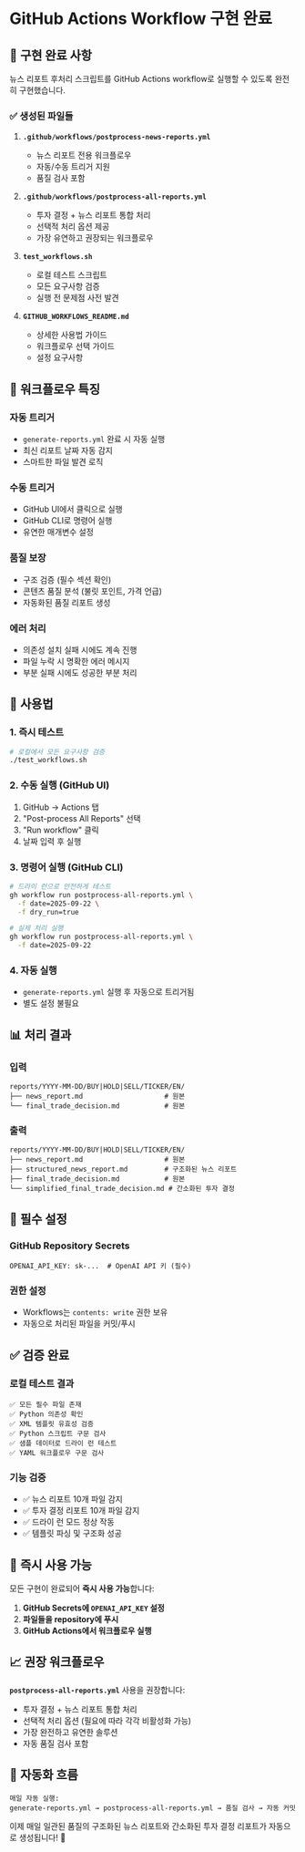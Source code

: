 # GitHub Actions Workflow 구현 완료 

## 🎯 구현 완료 사항

뉴스 리포트 후처리 스크립트를 GitHub Actions workflow로 실행할 수 있도록 완전히 구현했습니다.

### ✅ 생성된 파일들

1. **`.github/workflows/postprocess-news-reports.yml`**
   - 뉴스 리포트 전용 워크플로우
   - 자동/수동 트리거 지원
   - 품질 검사 포함

2. **`.github/workflows/postprocess-all-reports.yml`**
   - 투자 결정 + 뉴스 리포트 통합 처리
   - 선택적 처리 옵션 제공
   - 가장 유연하고 권장되는 워크플로우

3. **`test_workflows.sh`**
   - 로컬 테스트 스크립트
   - 모든 요구사항 검증
   - 실행 전 문제점 사전 발견

4. **`GITHUB_WORKFLOWS_README.md`**
   - 상세한 사용법 가이드
   - 워크플로우 선택 가이드
   - 설정 요구사항

## 🚀 워크플로우 특징

### 자동 트리거
- `generate-reports.yml` 완료 시 자동 실행
- 최신 리포트 날짜 자동 감지
- 스마트한 파일 발견 로직

### 수동 트리거
- GitHub UI에서 클릭으로 실행
- GitHub CLI로 명령어 실행
- 유연한 매개변수 설정

### 품질 보장
- 구조 검증 (필수 섹션 확인)
- 콘텐츠 품질 분석 (불릿 포인트, 가격 언급)
- 자동화된 품질 리포트 생성

### 에러 처리
- 의존성 설치 실패 시에도 계속 진행
- 파일 누락 시 명확한 에러 메시지
- 부분 실패 시에도 성공한 부분 처리

## 🔧 사용법

### 1. 즉시 테스트
```bash
# 로컬에서 모든 요구사항 검증
./test_workflows.sh
```

### 2. 수동 실행 (GitHub UI)
1. GitHub → Actions 탭
2. "Post-process All Reports" 선택
3. "Run workflow" 클릭
4. 날짜 입력 후 실행

### 3. 명령어 실행 (GitHub CLI)
```bash
# 드라이 런으로 안전하게 테스트
gh workflow run postprocess-all-reports.yml \
  -f date=2025-09-22 \
  -f dry_run=true

# 실제 처리 실행
gh workflow run postprocess-all-reports.yml \
  -f date=2025-09-22
```

### 4. 자동 실행
- `generate-reports.yml` 실행 후 자동으로 트리거됨
- 별도 설정 불필요

## 📊 처리 결과

### 입력
```
reports/YYYY-MM-DD/BUY|HOLD|SELL/TICKER/EN/
├── news_report.md                    # 원본
└── final_trade_decision.md           # 원본
```

### 출력  
```
reports/YYYY-MM-DD/BUY|HOLD|SELL/TICKER/EN/
├── news_report.md                    # 원본
├── structured_news_report.md         # 구조화된 뉴스 리포트
├── final_trade_decision.md           # 원본  
└── simplified_final_trade_decision.md # 간소화된 투자 결정
```

## 🔐 필수 설정

### GitHub Repository Secrets
```
OPENAI_API_KEY: sk-...  # OpenAI API 키 (필수)
```

### 권한 설정
- Workflows는 `contents: write` 권한 보유
- 자동으로 처리된 파일을 커밋/푸시

## ✅ 검증 완료

### 로컬 테스트 결과
```
✅ 모든 필수 파일 존재
✅ Python 의존성 확인  
✅ XML 템플릿 유효성 검증
✅ Python 스크립트 구문 검사
✅ 샘플 데이터로 드라이 런 테스트
✅ YAML 워크플로우 구문 검사
```

### 기능 검증
- ✅ 뉴스 리포트 10개 파일 감지
- ✅ 투자 결정 리포트 10개 파일 감지  
- ✅ 드라이 런 모드 정상 작동
- ✅ 템플릿 파싱 및 구조화 성공

## 🎉 즉시 사용 가능

모든 구현이 완료되어 **즉시 사용 가능**합니다:

1. **GitHub Secrets에 `OPENAI_API_KEY` 설정**
2. **파일들을 repository에 푸시**  
3. **GitHub Actions에서 워크플로우 실행**

## 📈 권장 워크플로우

**`postprocess-all-reports.yml`** 사용을 권장합니다:
- 투자 결정 + 뉴스 리포트 통합 처리
- 선택적 처리 옵션 (필요에 따라 각각 비활성화 가능)
- 가장 완전하고 유연한 솔루션
- 자동 품질 검사 포함

## 🔄 자동화 흐름

```
매일 자동 실행:
generate-reports.yml → postprocess-all-reports.yml → 품질 검사 → 자동 커밋
```

이제 매일 일관된 품질의 구조화된 뉴스 리포트와 간소화된 투자 결정 리포트가 자동으로 생성됩니다! 🚀
